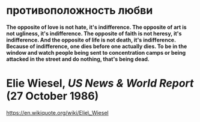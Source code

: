 # противоположность любви
**The opposite of love is not hate, it's indifference. The opposite of art is not ugliness, it's indifference. The opposite of faith is not heresy, it's indifference. And the opposite of life is not death, it's indifference. Because of indifference, one dies before one actually dies. To be in the window and watch people being sent to concentration camps or being attacked in the street and do nothing, that's being dead.**

Elie Wiesel, _US News & World Report_ (27 October 1986)
=======================================================

https://en.wikiquote.org/wiki/Elie\_Wiesel
